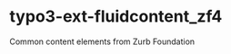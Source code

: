 typo3-ext-fluidcontent_zf4
==========================

Common content elements from Zurb Foundation
